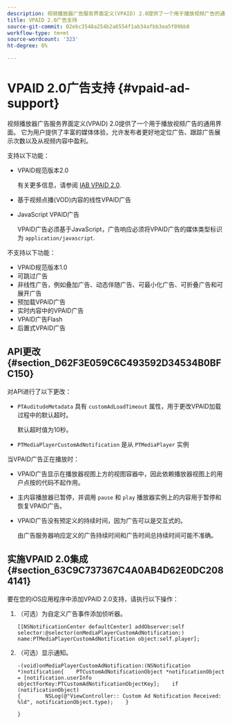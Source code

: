 ```yaml
---
description: 视频播放器广告服务界面定义(VPAID) 2.0提供了一个用于播放视频广告的通用界面。 它为用户提供了丰富的媒体体验，允许发布者更好地定位广告、跟踪广告展示次数以及从视频内容中盈利。
title: VPAID 2.0广告支持
source-git-commit: 02ebc3548a254b2a6554f1ab34afbb3ea5f09bb8
workflow-type: tm+mt
source-wordcount: '323'
ht-degree: 0%

---
```


# VPAID 2.0广告支持 {#vpaid-ad-support}

视频播放器广告服务界面定义(VPAID) 2.0提供了一个用于播放视频广告的通用界面。 它为用户提供了丰富的媒体体验，允许发布者更好地定位广告、跟踪广告展示次数以及从视频内容中盈利。

支持以下功能：

* VPAID规范版本2.0

  有关更多信息，请参阅 [IAB VPAID 2.0](https://www.iab.com/wp-content/uploads/2015/06/VPAID_2_0_Final_04-10-2012.pdf).
* 基于视频点播(VOD)内容的线性VPAID广告
* JavaScript VPAID广告

  VPAID广告必须基于JavaScript，广告响应必须将VPAID广告的媒体类型标识为 `application/javascript`.

不支持以下功能：

* VPAID规范版本1.0
* 可跳过广告
* 非线性广告，例如叠加广告、动态伴随广告、可最小化广告、可折叠广告和可展开广告
* 预加载VPAID广告
* 实时内容中的VPAID广告
* VPAID广告Flash
* 后置式VPAID广告

## API更改 {#section_D62F3E059C6C493592D34534B0BFC150}

对API进行了以下更改：

* `PTAuditudeMetadata` 具有 `customAdLoadTimeout` 属性，用于更改VPAID加载过程中的默认超时。

  默认超时值为10秒。

* `PTMediaPlayerCustomAdNotification` 是从 `PTMediaPlayer` 实例

<!--<a id="section_495700E1C5404A7B85307A4137C740C5"></a>-->

当VPAID广告正在播放时：

* VPAID广告显示在播放器视图上方的视图容器中，因此依赖播放器视图上的用户点按的代码不起作用。
* 主内容播放器已暂停，并调用 `pause` 和 `play` 播放器实例上的内容用于暂停和恢复VPAID广告。

* VPAID广告没有预定义的持续时间，因为广告可以是交互式的。

  由广告服务器响应定义的广告持续时间和广告时间总持续时间可能不准确。

## 实施VPAID 2.0集成 {#section_63C9C737367C4A0AB4D62E0DC2084141}

要在您的iOS应用程序中添加VPAID 2.0支持，请执行以下操作：

1. （可选）为自定义广告事件添加侦听器。

   ```
   [[NSNotificationCenter defaultCenter] addObserver:self selector:@selector(onMediaPlayerCustomAdNotification:) name:PTMediaPlayerCustomAdNotification object:self.player];
   ```

1. （可选）显示通知。

   ```
   -(void)onMediaPlayerCustomAdNotification:(NSNotification *)notification{    PTCustomAdNotificationObject *notificationObject = [notification.userInfo objectForKey:PTCustomAdNotificationObjectKey];    if (notificationObject)    
   {        NSLog(@"ViewController:: Custom Ad Notification Received: %ld", notificationObject.type);    } 
   
   }
   ```
